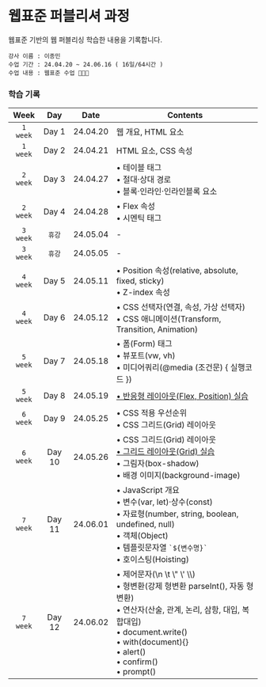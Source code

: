 # 웹표준 퍼블리셔 과정
웹표준 기반의 웹 퍼블리싱 학습한 내용을 기록합니다.

    강사 이름 : 이종민
    수업 기간 : 24.04.20 ~ 24.06.16 ( 16일/64시간 )
    수업 내용 : 웹표준 수업 👩🏻‍💻


### 학습 기록 

| Week | Day | Date | Contents |
|:----:|:---:|:----:|------|
|`1 week`| Day 1 | 24.04.20 | 웹 개요, HTML 요소 |
|`1 week`| Day 2 | 24.04.21 | HTML 요소, CSS 속성 |
|`2 week`| Day 3 | 24.04.27 | • 테이블 태그 <br>• 절대·상대 경로 <br>• 블록·인라인·인라인블록 요소 |
|`2 week`| Day 4 | 24.04.28 | • Flex 속성 <br>• 시멘틱 태그 |
|`3 week`| `휴강` | 24.05.04 | - |
|`3 week`| `휴강` | 24.05.05 | - |
|`4 week`| Day 5 | 24.05.11 | • Position 속성(relative, absolute, fixed, sticky) <br>• Z-index 속성 |
|`4 week`| Day 6 | 24.05.12 | • CSS 선택자(연결, 속성, 가상 선택자) <br>• CSS 애니메이션(Transform, Transition, Animation) |
|`5 week`| Day 7 | 24.05.18 | • 폼(Form) 태그 <br>• 뷰포트(vw, vh) <br>• 미디어쿼리(@media (조건문) { 실행코드 }) |
|`5 week`| Day 8 | 24.05.19 | [• 반응형 레이아웃(Flex, Position) 실습](https://github.com/KwonSsohyun/FED_Publish_2024/issues/1) |
|`6 week`| Day 9 | 24.05.25 | • CSS 적용 우선순위 <br>• CSS 그리드(Grid) 레이아웃 |
|`6 week`| Day 10 | 24.05.26 | • CSS 그리드(Grid) 레이아웃 <br>[• 그리드 레이아웃(Grid) 실습](https://github.com/KwonSsohyun/FED_Publish_2024/issues/2) <br>• 그림자(box-shadow) <br>• 배경 이미지(background-image) |
|`7 week`| Day 11 | 24.06.01 | • JavaScript 개요 <br>• 변수(var, let)·상수(const) <br>• 자료형(number, string, boolean, undefined, null) <br>• 객체(Object) <br>• 템플릿문자열 <code>\`${변수명}\`</code> <br>• 호이스팅(Hoisting) |
|`7 week`| Day 12 | 24.06.02 | • 제어문자(\n \t \\" \\' \\\\) <br>• 형변환(강제 형변환 parseInt(), 자동 형변환) <br>• 연산자(산술, 관계, 논리, 삼항, 대입, 복합대입) <br>• document.write() <br>• with(document){} <br>• alert() <br>• confirm() <br>• prompt() |
